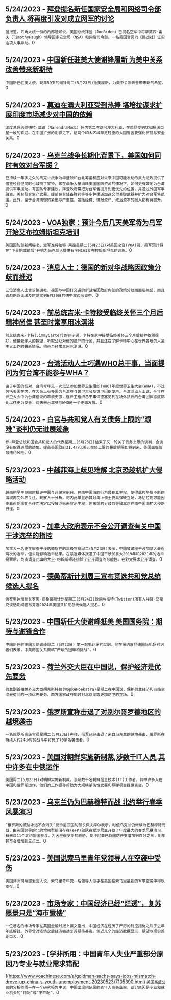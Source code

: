 
  ## 5/24/2023 - [拜登提名新任国家安全局和网络司令部负责人 将再度引发对成立网军的讨论](https://www.voachinese.com/a/biden-nominates-next-chief-to-lead-nsa-and-cyber-command-20230524/7106684.html)
 ```据报道，五角大楼一份的内部通知说，美国总统拜登（JoeBiden）已提名空军中将蒂莫西·霍夫（TimothyHaugh）领导国家安全局（NSA）和网络司令部。一名美国官员向《路透社》证实这项人事异动。```0
  ## 5/24/2023 - [中国新任驻美大使谢锋履新 为美中关系改善带来新期待](https://www.voachinese.com/a/china-new-us-ambassador-offers-renewed-hope-for-improving-relationship-20230524/7106670.html)
 ```中国新任驻美大使、现年59岁的谢锋周二(5月23日)抵美履新，为美中关系改善带来新的希望。```0
  ## 5/24/2023 - [莫迪在澳大利亚受到热捧 堪培拉谋求扩展印度市场减少对中国的依赖](https://www.voachinese.com/a/australia-courts-india-pm-with-a-rockstar-rally-in-effort-to-de-risk-trade-with-china-20230524/7106664.html)
 ```印度总理纳伦德拉·莫迪（NarendraModi）任内第二次访问澳大利亚，在悉尼受到犹如摇滚巨星一般的欢迎。在中国扩张的阴影之下，这两个印太区域举足轻重的大国誓言要强化贸易与安全关系。```0
  ## 5/24/2023 - [乌克兰战争长期化背景下，美国如何同时有效对台军援？](https://www.voachinese.com/a/u-s-announced-new-security-assistance-to-taiwan-where-is-the-fundamental-solution-/7105965.html)
 ```已持续一年多之久的乌克兰战争为华盛顿和台北筹备和应对未来中国可能发动的武力进攻提供了借鉴经验但同时也敲响了警钟，即在战争大量消耗美国国防资源的情况下，如何更有效地为台湾提供军事援助。有国防专家建议，拜登政府需把对台军售提升到更优先的位置，并通过外国军事融资、美台联合生产武器，提前在台储备弹药等等多种渠道加速交付关键武器并扩大对台军售范围。此外，鉴于台湾防御的紧迫与严重性，包括经费、情报资产、政治资本的投入都有待提升。```0
  ## 5/24/2023 - [VOA独家：预计今后几天美军将为乌军开始艾布拉姆斯坦克培训](https://www.voachinese.com/a/voa-exclusive-ukrainians-abrams-training-expected-to-start-in-days-20230523/7106571.html)
 ```美国国防部新闻秘书、空军准将帕特·莱德星期二(5月23日)对美国之音(VOA)说，美军预计将在“下星期或前后”开始为乌克兰人提供有关M1A1艾布拉姆斯坦克的训练。```0
  ## 5/24/2023 - [消息人士：德国的新对华战略因政策分歧而推迟](https://www.voachinese.com/a/germany-s-new-china-strategy-delayed-by-policy-differences-sources-20230523/7106577.html)
 ```三位消息人士告诉路透社，德国与中国打交道的新战略因政府内部的政策分歧而面临拖延，而且该战略将无法及时落实到6月20日的德中双边会谈中。```0
  ## 5/24/2023 - [前总统吉米·卡特接受临终关怀三个月后精神尚佳 甚至时常享用冰淇淋](https://www.voachinese.com/a/jimmy-carter-3-months-into-hospice-is-aware-of-tributes-enjoying-ice-cream-20230523/7106572.html)
 ```前总统吉米·卡特(JimmyCarter)的孙子说，卡特在家中接受临终关怀三个月后精神依然很好，他接受家人的探望，听取公众对他的遗产的讨论，并且还在了解卡特中心在世界各地的人道主义工作的最新情况。他甚至经常享用冰淇淋。```0
  ## 5/24/2023 - [台湾活动人士巧遇WHO总干事，当面提问为何台湾不能参与WHA？](https://www.voachinese.com/a/taiwan-activists-ask-head-of-who-in-person-why-taiwan-cannot-be-invited-to-its-annual-meeting-20230523/7106193.html)
 ```由于中国的反对，台湾今年又一次无法参加世界卫生组织(WHO)年度世界卫生大会(WHA)，不过包括美国在内，在大会上有多国为台湾参与世卫大会及世卫组织发声。台湾活动人士说，今年在世卫大会中为台湾倡议的声浪更强，连世卫组织总干事谭德塞见到在场外抗议的台湾团体态度都比以往更为友善，对未来台湾参与WHO是一个正面发展。```0
  ## 5/24/2023 - [白宫与共和党人有关债务上限的“艰难”谈判仍无进展迹象](https://www.voachinese.com/a/no-signs-of-progress-from-white-house-or-republicans-in-tough-debt-ceiling-talks-20230523/7106540.html)
 ```乔·拜登总统和国会共和党人的代表星期二(5月23日)结束了又一轮关于债务上限的谈判，会谈没有取得进展的迹象。提高美国政府31.4万亿美元举债上限的最后期限即将到来，美国面临债务违约风险。```0
  ## 5/23/2023 - [中越菲海上歧见难解 北京恐趁机扩大侵略活动](https://www.voachinese.com/a/vietnam-rebukes-china-philippines-over-south-china-sea-20230523/7106215.html)
 ```越南稍早罕见同时批评中国与菲律宾船只，在南中国海的行为侵犯其主权，使得此片争端不断的海域再受外界关注。观察人士分析，河内此举显示其对海上领土仍具强硬立场，马尼拉则可能因美菲近期深化合作而决定以投放浮标来宣示主权，但东盟的分歧恐导致北京在南中国海扩大侵略行径。```0
  ## 5/23/2023 - [加拿大政府表示不会公开调查有关中国干涉选举的指控](https://www.voachinese.com/a/canada-probe-into-china-election-meddling-ruled-out-20230523/7106064.html)
 ```加拿大一名正在审查干涉选举指控的高级官员周二(5月23日)表示，中国曾试图干涉加拿大最近两次的选举，但未能影响选举结果。在最近媒体报道了中国干涉加拿大2019年和2021年的选举投票后，负责调查此事的大卫·约翰斯顿还排除了公开调查的可能性。在野党要求公开调查。```0
  ## 5/23/2023 - [德桑蒂斯计划周三宣布竞选共和党总统候选人提名](https://www.voachinese.com/a/florida-gov-desantis-to-announce-republican-presidential-candidacy-on-wednesday-20230523/7106121.html)
 ```佛罗里达州州长罗恩·德桑蒂斯计划星期三(5月24日)晚间与推特(Twitter)所有人埃隆·马斯克谈话期间宣布竞选2024年美国共和党总统候选人提名。```0
  ## 5/23/2023 - [中国新任大使谢峰抵美 美国国务院：期待与谢锋合作](https://www.voachinese.com/a/new-chinese-ambassador-to-us-acknowledges-challenges-in-relations-20230523/7106059.html)
 ```中国新任驻美国大使谢峰周二（5月23日）第一站抵达纽约就职。他在纽约肯尼迪国际机场对记者们表示，中美两国关系面临“严峻的困难和挑战”。```0
  ## 5/23/2023 - [荷兰外交大臣在中国说，保护经济是优先要务](https://www.voachinese.com/a/holand-to-safeguard-economy-20230523/7106039.html)
 ```荷兰副首相兼外交大臣胡克斯特拉(WopkeHoekstra)星期二在中国说，保护荷兰经济和网络空间是荷兰的一项优先要务，西方国家政府同时对北京采取更加防卫的立场。```0
  ## 5/23/2023 - [俄罗斯宣称击退了对别尔哥罗德地区的越境袭击](https://www.voachinese.com/a/russia-contends-it-has-repelled-incursion-in-belgorod-region20230523/7105979.html)
 ```一名俄罗斯高级官员星期二(5月23日)声称，俄军已经击退了来自乌克兰的越境袭击，俄罗斯在持续大约24小时的战斗中打死了70多名袭击者。```0
  ## 5/23/2023 - [美国对朝鲜实施新制裁,涉数千IT人员,其中许多在中俄运作](https://www.voachinese.com/a/us-issues-fresh-north-korea-sanctions-on-illicit-it-workforce-20230523/7105910.html)
 ```美国周二(5月23日)对朝鲜实施新制裁，涉及数千名朝鲜信息技术(IT)工作者，其中许多人在中国和俄罗斯运作，他们的工作据称帮助为大规模杀伤性武器和导弹项目提供资金。```0
  ## 5/23/2023 - [乌克兰仍为巴赫穆特而战   北约举行春季风暴演习](https://www.voachinese.com/a/nato-kicks-off-annual-spring-storm-exercises-in-estonia-as-ukraine-fights-around-bakhmut-20230524/7105942.html)
 ```“俄罗斯的威胁永远不会消失”爱沙尼亚国防部长佩夫库尔表示。时值乌克兰仍继续为巴赫穆特而战，由英国领导的北约增强型前沿存在(eFP)部队在爱沙尼亚开始了年度最大的春季风暴演习，有来自11个北约盟国参与。为因应俄罗斯的威胁，爱沙尼亚已将国防开支增加到百分之三，明年甚至会增加到三点二。```0
  ## 5/23/2023 - [美国说索马里青年党领导人在空袭中受伤](https://www.voachinese.com/a/al-shabab-leader-injured-20230523/7105911.html)
 ```美国非洲司令部发言人说，索马里青年党一名领导人似乎在美国在索马里最新的军事空袭中得以幸存。```0
  ## 5/23/2023 - [市场专家：中国经济已经“烂透”，复苏愿景只是“海市蜃楼”](https://www.voachinese.com/a/boomy-talk-about-the-chinese-economy-is-a-charade-20230523/7105452.html)
 ```一位著名的市场专家在英国金融时报上撰文指出，中国经济在经历了严厉的封控措施之后于去年年底解封。外界曾对疫情之后经济强劲复苏期待甚高。但近几个的经济数据显示，期望与现实差距巨大。```0
  ## 5/23/2023 - [学非所用：中国青年人失业严重部分原因乃专业与就业需求错配

](https://www.voachinese.com/a/goldman-sachs-says-jobs-mismatch-drove-up-china-s-youth-unemployment-20230523/7105390.html)
 ```美国高盛公司的分析师周一在一个研究报告中说，中国出现创记录的青年人高失业率，部分原因是专业和就业机会的“错配”或“不匹配”。```0